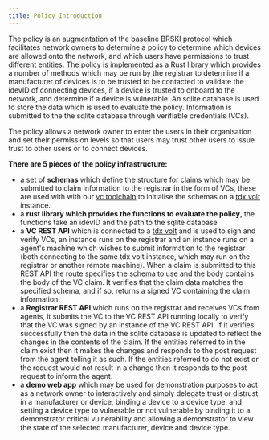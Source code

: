 ```yaml
---
title: Policy Introduction
---
```



The policy is an augmentation of the baseline BRSKI protocol which facilitates network owners to determine a policy to determine which devices are allowed onto the network, and which users have permissions to trust different entities. The policy is implemented as a Rust library which provides a number of methods which may be run by the registrar to determine if a manufacturer of devices is to be trusted to be contacted to validate the idevID of connecting devices, if a device is trusted to onboard to the network, and determine if a device is vulnerable. An sqlite database is used to store the data which is used to evaluate the policy. Information is submitted to the the sqlite database through verifiable credentials (VCs).

The policy allows a network owner to enter the users in their organisation and set their permission levels so that users may trust other users to issue trust to other users or to connect devices.

**There are 5 pieces of the policy infrastructure:**
- a set of **schemas** which define the structure for claims which may be submitted to claim information to the registrar in the form of VCs, these are used with with our [vc toolchain](https://github.com/nqminds/vc-toolchain) to initialise the schemas on a [tdx volt](https://docs.tdxvolt.com/en/introduction) instance.
- a **rust library which provides the functions to evaluate the policy**, the functions take an idevID and the path to the sqlite database
- a **VC REST API** which is connected to a [tdx volt](https://docs.tdxvolt.com/en/introduction) and is used to sign and verify VCs, an instance runs on the registrar and an instance runs on a agent's machine which wishes to submit information to the registrar (both connecting to the same tdx volt instance, which may run on the registrar or another remote machine). When a claim is submitted to this REST API the route specifies the schema to use and the body contains the body of the VC claim. It verifies that the claim data matches the specified schema, and if so, returns a signed VC containing the claim information.
- a **Registrar REST API** which runs on the registrar and receives VCs from agents, it submits the VC to the VC REST API running locally to verify that the VC was signed by an instance of the VC REST API. If it verifies successfully then the data in the sqlite database is updated to reflect the changes in the contents of the claim. If the entities referred to in the claim exist then it makes the changes and responds to the post request from the agent telling it as such. If the entities referred to do not exist or the request would not result in a change then it responds to the post request to inform the agent.
- a **demo web app** which may be used for demonstration purposes to act as a network owner to interactively and simply delegate trust or distrust in a manufacturer or device, binding a device to a device type, and setting a device type to vulnerable or not vulnerable by binding it to a demonstrator critical vulnerability and allowing a demonstrator to view the state of the selected manufacturer, device and device type.
